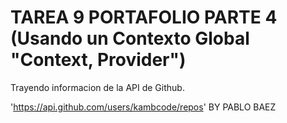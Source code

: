 # TAREA 9 PORTAFOLIO PARTE 4 (Usando un Contexto Global "Context, Provider")
Trayendo informacion de la API de Github.

'https://api.github.com/users/kambcode/repos'
BY PABLO BAEZ